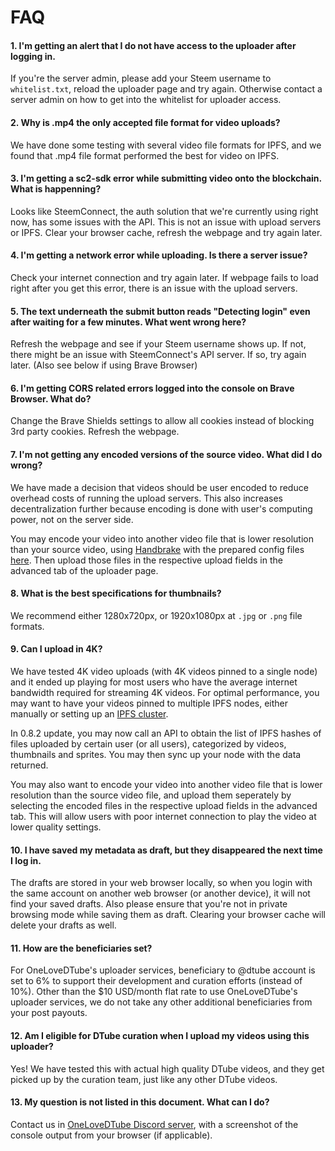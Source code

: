 # FAQ

#### 1. I'm getting an alert that I do not have access to the uploader after logging in.

If you're the server admin, please add your Steem username to `whitelist.txt`, reload the uploader page and try again. Otherwise contact a server admin on how to get into the whitelist for uploader access.

#### 2. Why is .mp4 the only accepted file format for video uploads?

We have done some testing with several video file formats for IPFS, and we found that .mp4 file format performed the best for video on IPFS.

#### 3. I'm getting a sc2-sdk error while submitting video onto the blockchain. What is happenning?

Looks like SteemConnect, the auth solution that we're currently using right now, has some issues with the API. This is not an issue with upload servers or IPFS. Clear your browser cache, refresh the webpage and try again later.

#### 4. I'm getting a network error while uploading. Is there a server issue?

Check your internet connection and try again later. If webpage fails to load right after you get this error, there is an issue with the upload servers.

#### 5. The text underneath the submit button reads "Detecting login" even after waiting for a few minutes. What went wrong here?

Refresh the webpage and see if your Steem username shows up. If not, there might be an issue with SteemConnect's API server. If so, try again later. (Also see below if using Brave Browser)

#### 6. I'm getting CORS related errors logged into the console on Brave Browser. What do?

Change the Brave Shields settings to allow all cookies instead of blocking 3rd party cookies. Refresh the webpage.

#### 7. I'm not getting any encoded versions of the source video. What did I do wrong?

We have made a decision that videos should be user encoded to reduce overhead costs of running the upload servers. This also increases decentralization further because encoding is done with user's computing power, not on the server side.

You may encode your video into another video file that is lower resolution than your source video, using [Handbrake](https://handbrake.fr) with the prepared config files [here](https://steemit.com/video/@techcoderx/config-files-for-encoding-dtube-videos-with-handbrake). Then upload those files in the respective upload fields in the advanced tab of the uploader page.

#### 8. What is the best specifications for thumbnails?

We recommend either 1280x720px, or 1920x1080px at `.jpg` or `.png` file formats.

#### 9. Can I upload in 4K?

We have tested 4K video uploads (with 4K videos pinned to a single node) and it ended up playing for most users who have the average internet bandwidth required for streaming 4K videos. For optimal performance, you may want to have your videos pinned to multiple IPFS nodes, either manually or setting up an [IPFS cluster](https://github.com/ipfs/ipfs-cluster).

In 0.8.2 update, you may now call an API to obtain the list of IPFS hashes of files uploaded by certain user (or all users), categorized by videos, thumbnails and sprites. You may then sync up your node with the data returned.

You may also want to encode your video into another video file that is lower resolution than the source video file, and upload them seperately by selecting the encoded files in the respective upload fields in the advanced tab. This will allow users with poor internet connection to play the video at lower quality settings.

#### 10. I have saved my metadata as draft, but they disappeared the next time I log in.

The drafts are stored in your web browser locally, so when you login with the same account on another web browser (or another device), it will not find your saved drafts. Also please ensure that you're not in private browsing mode while saving them as draft. Clearing your browser cache will delete your drafts as well.

#### 11. How are the beneficiaries set?

For OneLoveDTube's uploader services, beneficiary to @dtube account is set to 6% to support their development and curation efforts (instead of 10%). Other than the $10 USD/month flat rate to use OneLoveDTube's uploader services, we do not take any other additional beneficiaries from your post payouts.

#### 12. Am I eligible for DTube curation when I upload my videos using this uploader?

Yes! We have tested this with actual high quality DTube videos, and they get picked up by the curation team, just like any other DTube videos.

#### 13. My question is not listed in this document. What can I do?

Contact us in [OneLoveDTube Discord server](https://discord.gg/Sc4utKr), with a screenshot of the console output from your browser (if applicable).
